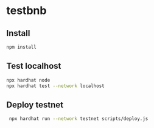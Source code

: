 # testbnb

## Install

```sh
npm install
```
## Test localhost

```sh
npx hardhat node
npx hardhat test --network localhost
```
## Deploy testnet

```sh
 npx hardhat run --network testnet scripts/deploy.js
```

